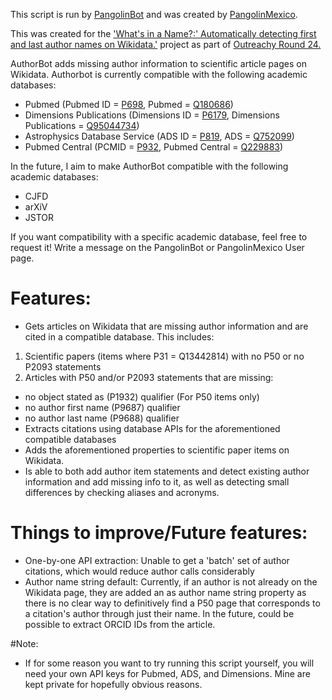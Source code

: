 This script is run by [PangolinBot](https://www.wikidata.org/wiki/User:PangolinBot/) and was created by [PangolinMexico](https://www.wikidata.org/wiki/User:PangolinBot/).

This was created for the ['What's in a Name?:' Automatically detecting first and last author names on Wikidata.'](https://phabricator.wikimedia.org/T300207) project as part of [Outreachy Round 24.](outreachy.org/)

AuthorBot adds missing author information to scientific article pages on Wikidata. Authorbot is currently compatible with the following academic databases:
- Pubmed (Pubmed ID = [P698](https://www.wikidata.org/wiki/Property:P698), Pubmed = [Q180686](https://www.wikidata.org/wiki/Q180686))
- Dimensions Publications (Dimensions ID = [P6179](https://www.wikidata.org/wiki/Property:P6179), Dimensions Publications = [Q95044734](https://www.wikidata.org/wiki/Q95044734))
- Astrophysics Database Service (ADS ID = [P819](https://www.wikidata.org/wiki/Property:P819), ADS = [Q752099](https://www.wikidata.org/wiki/Q752099))
- Pubmed Central (PCMID = [P932](https://www.wikidata.org/wiki/Property:P932), Pubmed Central = [Q229883](https://www.wikidata.org/wiki/Q229883))

In the future, I aim to make AuthorBot compatible with the following academic databases:
- CJFD
- arXiV
- JSTOR

If you want compatibility with a specific academic database, feel free to request it! Write a message on the PangolinBot or PangolinMexico User page.

# Features:
- Gets articles on Wikidata that are missing author information and are cited in a compatible database. This includes:
1. Scientific papers (items where P31 = Q13442814) with no P50 or no P2093 statements
2. Articles with P50 and/or P2093 statements that are missing:
  - no object stated as (P1932) qualifier (For P50 items only)
  - no author first name (P9687) qualifier
  - no author last name (P9688) qualifier
- Extracts citations using database APIs for the aforementioned compatible databases
- Adds the aforementioned properties to scientific paper items on Wikidata. 
- Is able to both add author item statements and detect existing author information and add missing info to it, as well as detecting small differences by checking aliases and acronyms.

# Things to improve/Future features:
- One-by-one API extraction: Unable to get a 'batch' set of author citations, which would reduce author calls considerably
- Author name string default: Currently, if an author is not already on the Wikidata page, they are added an as author name string property as there is no clear way to definitively find a P50 page that corresponds to a citation's author through just their name. In the future, could be possible to extract ORCID IDs from the article.

#Note:
- If for some reason you want to try running this script yourself, you will need your own API keys for Pubmed, ADS, and Dimensions. Mine are kept private for hopefully obvious reasons.
